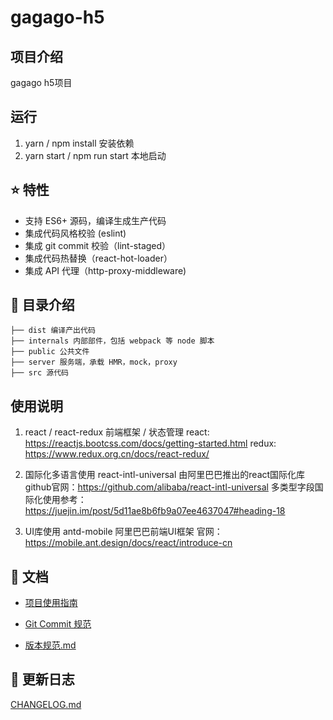 # gagago-h5

## 项目介绍
gagago h5项目

## 运行
1. yarn / npm install  安装依赖
2. yarn start  / npm run start  本地启动

## :star: 特性

- 支持 ES6+ 源码，编译生成生产代码
- 集成代码风格校验 (eslint)
- 集成 git commit 校验（lint-staged）
- 集成代码热替换（react-hot-loader）
- 集成 API 代理（http-proxy-middleware)

## :open_file_folder: 目录介绍

    ├── dist 编译产出代码
    ├── internals 内部部件，包括 webpack 等 node 脚本
    ├── public 公共文件
    ├── server 服务端，承载 HMR，mock，proxy
    ├── src 源代码

## 使用说明
1. react / react-redux 前端框架 / 状态管理
   react: https://reactjs.bootcss.com/docs/getting-started.html
   redux: https://www.redux.org.cn/docs/react-redux/

2. 国际化多语言使用  react-intl-universal 由阿里巴巴推出的react国际化库
   github官网：https://github.com/alibaba/react-intl-universal
   多类型字段国际化使用参考： https://juejin.im/post/5d11ae8b6fb9a07ee4637047#heading-18

3. UI库使用  antd-mobile  阿里巴巴前端UI框架
   官网：https://mobile.ant.design/docs/react/introduce-cn

## :bookmark_tabs: 文档

- [项目使用指南](./docs/项目使用指南.md)

- [Git Commit 规范](./docs/Git%20Commit规范.md)

- [版本规范.md](./版本规范.md)

## :paperclip: 更新日志

[CHANGELOG.md](./CHANGELOG.md)
